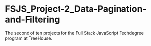# FSJS_Project-2_Data-Pagination-and-Filtering
The second of ten projects for the Full Stack JavaScript Techdegree program at TreeHouse.
